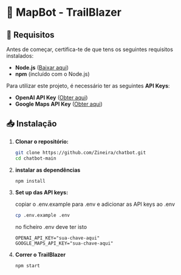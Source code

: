 # 🚀 MapBot - TrailBlazer 

## 📌 Requisitos  

Antes de começar, certifica-te de que tens os seguintes requisitos instalados:  

- **Node.js** ([Baixar aqui](https://nodejs.org/))  
- **npm** (incluído com o Node.js)  

Para utilizar este projeto, é necessário ter as seguintes **API Keys**:  
- **OpenAI API Key** ([Obter aqui](https://platform.openai.com/settings/organization/api-keys))  
- **Google Maps API Key** ([Obter aqui](https://console.cloud.google.com/google/maps-apis/credentials))  

## 📥 Instalação  

1. **Clonar o repositório:**  
   ```sh
   git clone https://github.com/Zineira/chatbot.git
   cd chatbot-main
2. **instalar as dependências**
   ```sh
   npm install
   ```
3. **Set up das API keys:**

   copiar o .env.example para .env e adicionar as API keys ao .env

   ```sh
   cp .env.example .env
   ```
   
   no ficheiro .env deve ter isto
   ```
   OPENAI_API_KEY="sua-chave-aqui"
   GOOGLE_MAPS_API_KEY="sua-chave-aqui"
   ```

4. **Correr o TrailBlazer**
   ```sh
   npm start
   ```
